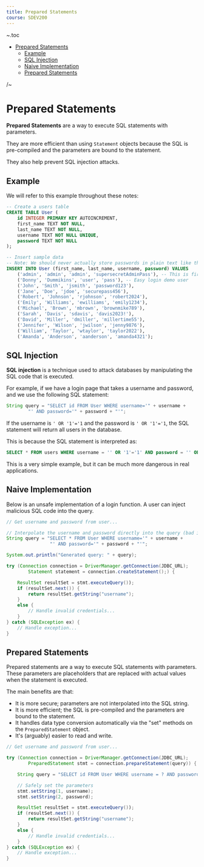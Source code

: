 ```yaml
---
title: Prepared Statements
course: SDEV200
---
```


~.toc

- [Prepared Statements](#prepared-statements)
  - [Example](#example)
  - [SQL Injection](#sql-injection)
  - [Naive Implementation](#naive-implementation)
  - [Prepared Statements](#prepared-statements-1)

/~

# Prepared Statements

**Prepared Statements** are a way to execute SQL statements with parameters.

They are more efficient than using `Statement` objects because the SQL is pre-compiled and the parameters are bound to the statement.

They also help prevent SQL injection attacks.

## Example

We will refer to this example throughout these notes:

```SQL
-- Create a users table
CREATE TABLE User (
    id INTEGER PRIMARY KEY AUTOINCREMENT,
    first_name TEXT NOT NULL,
    last_name TEXT NOT NULL,
    username TEXT NOT NULL UNIQUE,
    password TEXT NOT NULL
);

-- Insert sample data
-- Note: We should never actually store passwords in plain text like this.
INSERT INTO User (first_name, last_name, username, password) VALUES
    ('admin', 'admin', 'admin', 'supersecretAdminPass'), -- This is first so that when we hack in we get to the admin account
    ('Donny', 'Dummikins', 'user', 'pass'), -- Easy login demo user
    ('John', 'Smith', 'jsmith', 'password123'),
    ('Jane', 'Doe', 'jdoe', 'securepass456'),
    ('Robert', 'Johnson', 'rjohnson', 'robert2024'),
    ('Emily', 'Williams', 'ewilliams', 'emily1234'),
    ('Michael', 'Brown', 'mbrown', 'brownmike789'),
    ('Sarah', 'Davis', 'sdavis', 'davis2023!'),
    ('David', 'Miller', 'dmiller', 'millertime55'),
    ('Jennifer', 'Wilson', 'jwilson', 'jenny9876'),
    ('William', 'Taylor', 'wtaylor', 'taylor2022'),
    ('Amanda', 'Anderson', 'aanderson', 'amanda4321');
```

## SQL Injection

**SQL injection** is a technique used to attack databases by manipulating the SQL code that is executed.

For example, if we have a login page that takes a username and password, and we use the following SQL statement:

```java
String query = "SELECT id FROM User WHERE username='" + username +
        "' AND password='" + password + "'";
```

If the username is `' OR '1'='1` and the password is `' OR '1'='1`, the SQL statement will return all users in the database.

This is because the SQL statement is interpreted as:

```sql
SELECT * FROM users WHERE username = '' OR '1'='1' AND password = '' OR '1'='1'
```

This is a very simple example, but it can be much more dangerous in real applications.

## Naive Implementation

Below is an unsafe implementation of a login function. A user can inject malicious SQL code into the query.

```java
// Get username and password from user...

// Interpolate the username and password directly into the query (bad idea)
String query = "SELECT * FROM User WHERE username='" + username +
                "' AND password='" + password + "'";

System.out.println("Generated query: " + query);

try (Connection connection = DriverManager.getConnection(JDBC_URL);
        Statement statement = connection.createStatement();) {

    ResultSet resultSet = stmt.executeQuery());
    if (resultSet.next()) {
        return resultSet.getString("username");
    }
    else {
        // Handle invalid credentials...
    }
} catch (SQLException ex) {
    // Handle exception...
}
```

## Prepared Statements

Prepared statements are a way to execute SQL statements with parameters. These parameters are placeholders that are replaced with actual values when the statement is executed.

The main benefits are that:

- It is more secure; parameters are not interpolated into the SQL string.
- It is more efficient; the SQL is pre-compiled and the parameters are bound to the statement.
- It handles data type conversion automatically via the "set" methods on the `PreparedStatement` object.
- It's (arguably) easier to read and write.

```java
// Get username and password from user...

try (Connection connection = DriverManager.getConnection(JDBC_URL);
        PreparedStatement stmt = connection.prepareStatement(query)) {

    String query = "SELECT id FROM User WHERE username = ? AND password = ?";

    // Safely set the parameters
    stmt.setString(1, username);
    stmt.setString(2, password);

    ResultSet resultSet = stmt.executeQuery());
    if (resultSet.next()) {
        return resultSet.getString("username");
    }
    else {
        // Handle invalid credentials...
    }
} catch (SQLException ex) {
    // Handle exception...
}
```
